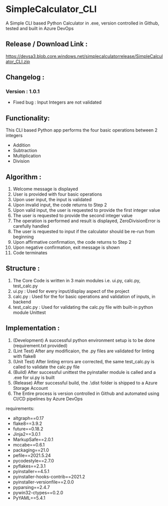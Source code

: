 # SimpleCalculator_CLI
A Simple CLI based Python Calculator in .exe, version controlled in Github, tested and built in Azure DevOps

## Release / Download Link :
https://devsa3.blob.core.windows.net/simplecalculatorrelease/SimpleCalculator_CLI.zip

## Changelog :
### Version : 1.0.1
* Fixed bug : Input Integers are not validated

## Functionality:
This CLI based Python app performs the four basic operations between 2 integers
* Addition
* Subtraction
* Multiplication
* Division

## Algorithm :
1. Welcome message is displayed
2. User is provided with four basic operations
3. Upon user input, the input is validated
4. Upon invalid input, the code returns to Step 2
5. Upon valid input, the user is requested to provide the first integer value
6. The user is requested to provide the second integer value
7. The operation is performed and result is displayed, ZeroDivisionError is carefully handled
8. The user is requested to input if the calculator should be re-run from beginning
9. Upon affirmative confirmation, the code returns to Step 2
10. Upon negative confirmation, exit message is shown
11. Code terminates

## Structure :
1. The Core Code is written in 3 main modules i.e. ui.py, calc.py, test_calc.py
2. ui.py : Used for every input/display aspect of the project
3. calc.py : Used for the for basic operations and validation of inputs, in backend
4. test_calc.py : Used for validating the calc.py file with built-in python module Unittest

## Implementation :
1. (Development) A successful python environment setup is to be done (requirement.txt provided)
2. (Lint Test) After any modificaion, the .py files are validated for linting with flake8
3. (Unit Test) After linting errors are corrected, the same test_calc.py is called to validate the calc.py file
4. (Build) After successful unittest the pyinstaller module is called and a .exe for ui.py is built
5. (Release) After successful build, the .\dist folder is shipped to a Azure Storage Account
6. The Entire process is version controlled in Github and automated using CI/CD pipelines by Azure DevOps

requirements:
* altgraph==0.17
* flake8==3.9.2
* future==0.18.2
* Jinja2==3.0.1
* MarkupSafe==2.0.1
* mccabe==0.6.1
* packaging==21.0
* pefile==2021.5.24
* pycodestyle==2.7.0
* pyflakes==2.3.1
* pyinstaller==4.5.1
* pyinstaller-hooks-contrib==2021.2
* pyinstaller-versionfile==2.0.0
* pyparsing==2.4.7
* pywin32-ctypes==0.2.0
* PyYAML==5.4.1
